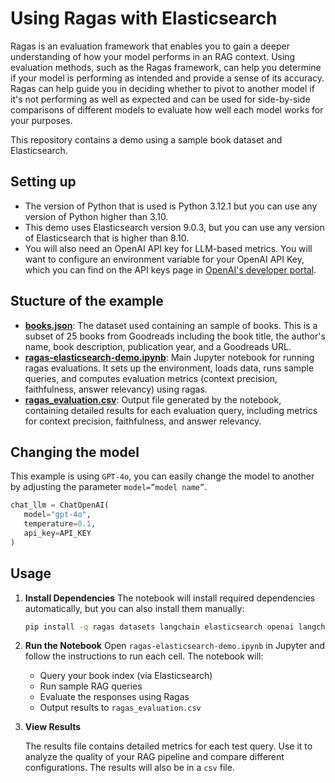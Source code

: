 # Using Ragas with Elasticsearch
Ragas is an evaluation framework that enables you to gain a deeper understanding of how your model performs in an RAG context. Using evaluation methods, such as the Ragas framework, can help you determine if your model is performing as intended and provide a sense of its accuracy. Ragas can help guide you in deciding whether to pivot to another model if it's not performing as well as expected and can be used for side-by-side comparisons of different models to evaluate how well each model works for your purposes.  

This repository contains a demo using a sample book dataset and Elasticsearch.

## Setting up
- The version of Python that is used is Python 3.12.1 but you can use any version of Python higher than 3.10.
- This demo uses Elasticsearch version 9.0.3, but you can use any version of Elasticsearch that is higher than 8.10.
- You will also need an OpenAI API key for LLM-based metrics. You will want to configure an environment variable for your OpenAI API Key, which you can find on the API keys page in [OpenAI's developer portal](https://platform.openai.com/api-keys).

## Stucture of the example
- **[books.json](books.json)**: The dataset used containing an sample of books. This is a subset of 25 books from Goodreads including the book title, the author's name, book description, publication year, and a Goodreads URL.
- **[ragas-elasticsearch-demo.ipynb](ragas-elasticsearch-demo.ipynb)**: Main Jupyter notebook for running ragas evaluations. It sets up the environment, loads data, runs sample queries, and computes evaluation metrics (context precision, faithfulness, answer relevancy) using ragas.
- **[ragas_evaluation.csv](ragas_evaluation.csv)**: Output file generated by the notebook, containing detailed results for each evaluation query, including metrics for context precision, faithfulness, and answer relevancy.

## Changing the model
This example is using `GPT-4o`, you can easily change the model to another by adjusting the parameter `model=”model name”`.

```python
chat_llm = ChatOpenAI(
   model="gpt-4o",
   temperature=0.1,
   api_key=API_KEY
)
```

## Usage

1. **Install Dependencies**
   The notebook will install required dependencies automatically, but you can also install them manually:
   
   ```bash
   pip install -q ragas datasets langchain elasticsearch openai langchain-openai
   ```

3. **Run the Notebook**
   Open `ragas-elasticsearch-demo.ipynb` in Jupyter and follow the instructions to run each cell. The notebook will:
   
   - Query your book index (via Elasticsearch)
   - Run sample RAG queries
   - Evaluate the responses using Ragas
   - Output results to `ragas_evaluation.csv`

5. **View Results**
   
   The results file contains detailed metrics for each test query. Use it to analyze the quality of your RAG pipeline and compare different configurations. The results will also be in a `csv` file.
